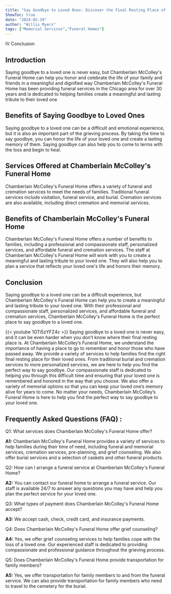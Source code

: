 ```yaml
---
title: "Say Goodbye to Loved Ones: Discover the Final Resting Place of Family and Friends at Chamberlain McColley's Funeral Home"
ShowToc: true 
date: "2024-02-19"
author: "Willis Myers" 
tags: ["Memorial Services","Funeral Homes"]
---
```

IV Conclusion

## Introduction

Saying goodbye to a loved one is never easy, but Chamberlain McColley's Funeral Home can help you honor and celebrate the life of your family and friends in a meaningful and dignified way Chamberlain McColley's Funeral Home has been providing funeral services in the Chicago area for over 30 years and is dedicated to helping families create a meaningful and lasting tribute to their loved one

## Benefits of Saying Goodbye to Loved Ones

Saying goodbye to a loved one can be a difficult and emotional experience, but it is also an important part of the grieving process. By taking the time to say goodbye, you can honor the life of your loved one and create a lasting memory of them. Saying goodbye can also help you to come to terms with the loss and begin to heal.

## Services Offered at Chamberlain McColley's Funeral Home

Chamberlain McColley's Funeral Home offers a variety of funeral and cremation services to meet the needs of families. Traditional funeral services include visitation, funeral service, and burial. Cremation services are also available, including direct cremation and memorial services.

## Benefits of Chamberlain McColley's Funeral Home

Chamberlain McColley's Funeral Home offers a number of benefits to families, including a professional and compassionate staff, personalized services, and affordable funeral and cremation services. The staff at Chamberlain McColley's Funeral Home will work with you to create a meaningful and lasting tribute to your loved one. They will also help you to plan a service that reflects your loved one's life and honors their memory.

## Conclusion

Saying goodbye to a loved one can be a difficult experience, but Chamberlain McColley's Funeral Home can help you to create a meaningful and lasting tribute to your loved one. With their professional and compassionate staff, personalized services, and affordable funeral and cremation services, Chamberlain McColley's Funeral Home is the perfect place to say goodbye to a loved one.

{{< youtube 1GTi5zYFZ4c >}} 
Saying goodbye to a loved one is never easy, and it can be even harder when you don’t know where their final resting place is. At Chamberlain McColley’s Funeral Home, we understand the importance of having a place to go to remember and honor those who have passed away. We provide a variety of services to help families find the right final resting place for their loved ones. From traditional burial and cremation services to more personalized services, we are here to help you find the perfect way to say goodbye. Our compassionate staff is dedicated to helping you through this difficult time and ensuring that your loved one is remembered and honored in the way that you choose. We also offer a variety of memorial options so that you can keep your loved one’s memory alive for years to come. No matter your needs, Chamberlain McColley’s Funeral Home is here to help you find the perfect way to say goodbye to your loved one.

## Frequently Asked Questions (FAQ) :
Q1: What services does Chamberlain McColley's Funeral Home offer?

**A1:** Chamberlain McColley's Funeral Home provides a variety of services to help families during their time of need, including funeral and memorial services, cremation services, pre-planning, and grief counseling. We also offer burial services and a selection of caskets and other funeral products. 

Q2: How can I arrange a funeral service at Chamberlain McColley's Funeral Home?

**A2:** You can contact our funeral home to arrange a funeral service. Our staff is available 24/7 to answer any questions you may have and help you plan the perfect service for your loved one. 

Q3: What types of payment does Chamberlain McColley's Funeral Home accept?

**A3:** We accept cash, check, credit card, and insurance payments. 

Q4: Does Chamberlain McColley's Funeral Home offer grief counseling?

**A4:** Yes, we offer grief counseling services to help families cope with the loss of a loved one. Our experienced staff is dedicated to providing compassionate and professional guidance throughout the grieving process. 

Q5: Does Chamberlain McColley's Funeral Home provide transportation for family members?

**A5:** Yes, we offer transportation for family members to and from the funeral service. We can also provide transportation for family members who need to travel to the cemetery for the burial.



